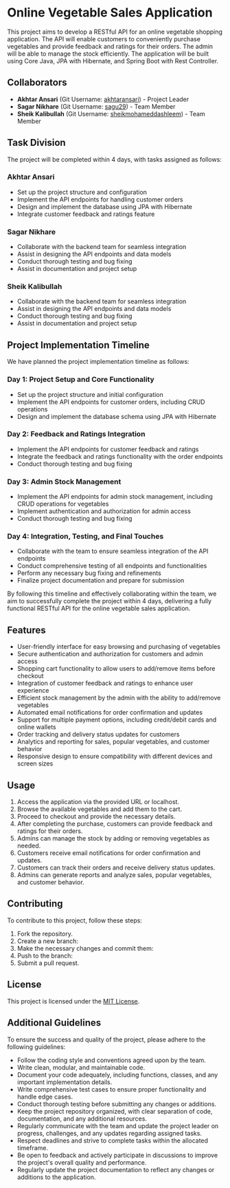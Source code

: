 # Online Vegetable Sales Application

This project aims to develop a RESTful API for an online vegetable shopping application. The API will enable customers to conveniently purchase vegetables and provide feedback and ratings for their orders. The admin will be able to manage the stock efficiently. The application will be built using Core Java, JPA with Hibernate, and Spring Boot with Rest Controller.

## Collaborators

- **Akhtar Ansari** (Git Username: [akhtaransari](https://github.com/akhtaransari)) - Project Leader
- **Sagar Nikhare** (Git Username: [sagu29](https://github.com/sagu29)) - Team Member
- **Sheik Kalibullah** (Git Username: [sheikmohameddashleem](https://github.com/sheikmohameddashleem)) - Team Member

## Task Division

The project will be completed within 4 days, with tasks assigned as follows:

### Akhtar Ansari
- Set up the project structure and configuration
- Implement the API endpoints for handling customer orders
- Design and implement the database using JPA with Hibernate
- Integrate customer feedback and ratings feature

### Sagar Nikhare
- Collaborate with the backend team for seamless integration
- Assist in designing the API endpoints and data models
- Conduct thorough testing and bug fixing
- Assist in documentation and project setup

### Sheik Kalibullah
- Collaborate with the backend team for seamless integration
- Assist in designing the API endpoints and data models
- Conduct thorough testing and bug fixing
- Assist in documentation and project setup

## Project Implementation Timeline

We have planned the project implementation timeline as follows:

### Day 1: Project Setup and Core Functionality
- Set up the project structure and initial configuration
- Implement the API endpoints for customer orders, including CRUD operations
- Design and implement the database schema using JPA with Hibernate

### Day 2: Feedback and Ratings Integration
- Implement the API endpoints for customer feedback and ratings
- Integrate the feedback and ratings functionality with the order endpoints
- Conduct thorough testing and bug fixing

### Day 3: Admin Stock Management
- Implement the API endpoints for admin stock management, including CRUD operations for vegetables
- Implement authentication and authorization for admin access
- Conduct thorough testing and bug fixing

### Day 4: Integration, Testing, and Final Touches
- Collaborate with the team to ensure seamless integration of the API endpoints
- Conduct comprehensive testing of all endpoints and functionalities
- Perform any necessary bug fixing and refinements
- Finalize project documentation and prepare for submission

By following this timeline and effectively collaborating within the team, we aim to successfully complete the project within 4 days, delivering a fully functional RESTful API for the online vegetable sales application.


## Features

- User-friendly interface for easy browsing and purchasing of vegetables
- Secure authentication and authorization for customers and admin access
- Shopping cart functionality to allow users to add/remove items before checkout
- Integration of customer feedback and ratings to enhance user experience
- Efficient stock management by the admin with the ability to add/remove vegetables
- Automated email notifications for order confirmation and updates
- Support for multiple payment options, including credit/debit cards and online wallets
- Order tracking and delivery status updates for customers
- Analytics and reporting for sales, popular vegetables, and customer behavior
- Responsive design to ensure compatibility with different devices and screen sizes

## Usage

1. Access the application via the provided URL or localhost.
2. Browse the available vegetables and add them to the cart.
3. Proceed to checkout and provide the necessary details.
4. After completing the purchase, customers can provide feedback and ratings for their orders.
5. Admins can manage the stock by adding or removing vegetables as needed.
6. Customers receive email notifications for order confirmation and updates.
7. Customers can track their orders and receive delivery status updates.
8. Admins can generate reports and analyze sales, popular vegetables, and customer behavior.

## Contributing

To contribute to this project, follow these steps:

1. Fork the repository.
2. Create a new branch:
3. Make the necessary changes and commit them:
4. Push to the branch:
5. Submit a pull request.

## License

This project is licensed under the [MIT License](LICENSE).

## Additional Guidelines

To ensure the success and quality of the project, please adhere to the following guidelines:

- Follow the coding style and conventions agreed upon by the team.
- Write clean, modular, and maintainable code.
- Document your code adequately, including functions, classes, and any important implementation details.
- Write comprehensive test cases to ensure proper functionality and handle edge cases.
- Conduct thorough testing before submitting any changes or additions.
- Keep the project repository organized, with clear separation of code, documentation, and any additional resources.
- Regularly communicate with the team and update the project leader on progress, challenges, and any updates regarding assigned tasks.
- Respect deadlines and strive to complete tasks within the allocated timeframe.
- Be open to feedback and actively participate in discussions to improve the project's overall quality and performance.
- Regularly update the project documentation to reflect any changes or additions to the application.

